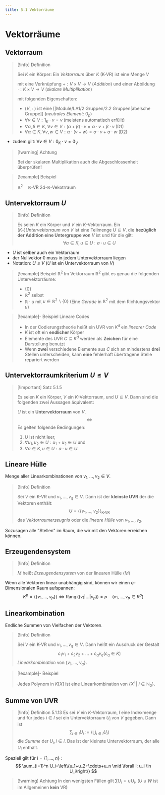 ```yaml
---
title: 5.1 Vektorräume
---
```


# Vektorräume

## Vektorraum

> [!info] Definition 
> 
> Sei $K$ ein Körper: Ein *Vektorraum* über $K$ ($\text{K-VR}$) ist eine Menge $V$
> 
> mit eine Verknüpfung $+:V\times V\to V$ (*Addition*)
> und einer Abbildung $\cdot:K\times V \to V$ (*skalare Multiplikation*)
> 
> mit folgenden Eigenschaften:
> - $(V,+)$ ist eine [[Module/LA1/2 Gruppen/2.2 Gruppen|abelsche Gruppe]] (*neutrales Element:* $0_{p}$)
> - $\forall v \in V : 1_{K} \cdot v = v$ (meistens automatisch erfüllt)
> - $\forall \alpha,\beta \in K, \ \forall v \in V:(\alpha+\beta)\cdot v=\alpha\cdot v + \beta \cdot v$ (D1)
> - $\forall \alpha \in K,  \forall v,w \in V: \alpha\cdot(v+w)=\alpha\cdot v+\alpha\cdot w$ (D2)

- zudem gilt: $\forall v \in V:0_{K}\cdot v=0_{V}$

> [!warning] Achtung
> 
> Bei der skalaren Multiplikation auch die Abgeschlossenheit überprüfen!

> [!example] Beispiel 
> 
> $\mathbb{R}^2 \quad \mathbb{R}\text{-VR}$ 2d-$\mathbb{R}$-Vekotrraum

## Untervektorraum $U$

> [!info] Definition 
> 
> Es seien $K$ ein Körper und $V$ ein $K$-Vektorraum. Ein $(K$-)*Untervektorraum* von $V$ ist eine Teilmenge $U \subseteq V$, die **bezüglich der Addition eine Untergruppe von** $V$ ist und für die gilt:
> $$
> \forall a \in K, u \in U: a \cdot u \in U
> $$

- $U$ ist selber auch ein Vektorraum
- der Nullvektor $0$ muss in jedem Untervektorraum liegen
- Notation: $U \leq V$ ($U$ ist ein Untervektorraum von $V$)

> [!example] Beispiel $\mathbb{R}^2$
> Im Vektorraum $\mathbb{R}^2$ gibt es genau die folgenden Untervektorräume:
> - $\{0\}$
> - $\mathbb{R}^2$ selbst
> - $\mathbb{R} \cdot u$ mit $u \in \mathbb{R}^2 \backslash\{0\}$
>   (Eine *Gerade* in $\mathbb{R}^2$ mit dem Richtungsvektor $u$)

> [!example]- Beispiel Lineare Codes
> 
> - In der Codierungstheorie heißt ein UVR von $K^d$ ein *linearer Code*
> - $K$ ist oft ein **endlicher** Körper
> - Elemente des UVR $C \subseteq K^d$ werden als **Zeichen** für eine Darstellung benutzt
> - Wenn **zwei** verschiedene Elemente aus $C$ sich an mindestens **drei** Stellen unterscheiden, kann **eine** fehlerhaft übertragene Stelle repariert werden

## Untervektorraumkriterium $U \leq V$

> [!important] Satz 5.1.5
> 
> Es seien $K$ ein Körper, $V$ ein $K$-Vektorraum, und $U \subseteq V$. Dann sind die folgenden zwei Aussagen äquivalent:
> 
> $U$ ist ein **Untervektorraum** von $V$.
> $$\iff$$
> Es gelten folgende Bedingungen:
> 1. $U$ ist nicht leer, 
> 2. $\forall u_1, u_2 \in U: u_1+u_2 \in U$ und 
> 3. $\forall a \in K, u \in U: a \cdot u \in U$.

## Lineare Hülle

Menge aller Linearkombinationen von $v_{1},\dots,v_{2} \in V$.

> [!info] Definition 
> 
> Sei $V$ ein $\text{K-VR}$ und $v_{1},\dots,v_{q} \in V$. 
> Dann ist der **kleinste UVR** der die Vektoren enthält:
> $$
> U=\langle \{ v_{1},\dots,v_{2} \} \rangle_{\text{K-VR}}
> $$
> das *Vektorraumerzeugnis* oder die *lineare Hülle* von $v_{1},\dots,v_{2}$.

Sozusagen alle "Stellen" im Raum, die wir mit den Vektoren erreichen können.

## Erzeugendensystem

> [!info] Definition 
> 
> $M$ heißt *Erzeugendensystem* von der linearen Hülle $\langle M\rangle$

Wenn alle Vektoren linear unabhängig sind, können wir einen $q$-Dimensionalen Raum aufspannen:
$$
K^p=\left\langle\left\{v_1, \ldots, v_p\right\}\right\rangle \Leftrightarrow \operatorname{Rang}\left(\left(v_1|\ldots| v_p\right)\right)=p \quad\left(v_1, \ldots, v_p \in K^p\right)
$$

## Linearkombination

Endliche Summen von Vielfachen der Vektoren.

> [!info] Definition 
> 
> Sei $V$ ein $\text{K-VR}$ und $v_{1},\dots,v_{q} \in V$. Dann heißt ein Ausdruck der Gestalt
> $$
> c_{1}v_{1}+c_{2}v_{2}+\dots+c_{q}v_{q} (c_{q}\in K)
> $$
>  *Linearkombination* von $\{v_{1},\dots,v_{q}\}$.

> [!example]- Beispiel 
> 
> Jedes Polynom in $K[X]$ ist eine Linearkombination von $\{ X^i \ | \ i \in\mathbb{N}_{0} \}$.

## Summe von UVR

> [!info] Definition 5.1.13
> Es sei $V$ ein $K$-Vektorraum, $I$ eine Indexmenge und für jedes $i \in I$ sei ein Untervektorraum $U_i$ von $V$ gegeben. Dann ist
> $$
> \sum_{i \in I} U_i:=\left\langle\bigcup_{i \in I} U_i\right\rangle
> $$
> die *Summe* der $U_i, i \in I$. Das ist der kleinste Untervektorraum, der alle $U_i$ enthält.

Speziell gilt für $I=\{1, \ldots, n\}$ :
$$
\sum_{i=1}^n U_i=\left\{u_1+u_2+\cdots+u_n \mid \forall i: u_i \in U_i\right\}
$$

> [!warning] Achtung
> In den wenigsten Fällen gilt $\sum U_i=\cup U_i$.
> ($U \cup W$ ist im Allgemeinen **kein** VR)

